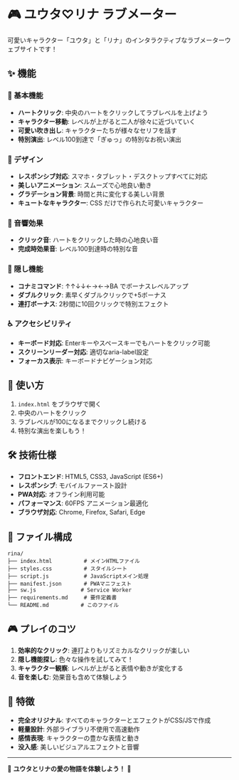 # 🎮 ユウタ♡リナ ラブメーター

可愛いキャラクター「ユウタ」と「リナ」のインタラクティブなラブメーターウェブサイトです！

## ✨ 機能

### 🎯 基本機能
- **ハートクリック**: 中央のハートをクリックしてラブレベルを上げよう
- **キャラクター移動**: レベルが上がると二人が徐々に近づいていく
- **可愛い吹き出し**: キャラクターたちが様々なセリフを話す
- **特別演出**: レベル100到達で「ぎゅっ」の特別なお祝い演出

### 🎨 デザイン
- **レスポンシブ対応**: スマホ・タブレット・デスクトップすべてに対応
- **美しいアニメーション**: スムーズで心地良い動き
- **グラデーション背景**: 時間と共に変化する美しい背景
- **キュートなキャラクター**: CSS だけで作られた可愛いキャラクター

### 🎵 音響効果
- **クリック音**: ハートをクリックした時の心地良い音
- **完成時効果音**: レベル100到達時の特別な音

### 🎁 隠し機能
- **コナミコマンド**: ↑↑↓↓←→←→BA でボーナスレベルアップ
- **ダブルクリック**: 素早くダブルクリックで+5ボーナス
- **連打ボーナス**: 2秒間に10回クリックで特別エフェクト

### ♿ アクセシビリティ
- **キーボード対応**: Enterキーやスペースキーでもハートをクリック可能
- **スクリーンリーダー対応**: 適切なaria-label設定
- **フォーカス表示**: キーボードナビゲーション対応

## 🚀 使い方

1. `index.html` をブラウザで開く
2. 中央のハートをクリック
3. ラブレベルが100になるまでクリックし続ける
4. 特別な演出を楽しもう！

## 🛠️ 技術仕様

- **フロントエンド**: HTML5, CSS3, JavaScript (ES6+)
- **レスポンシブ**: モバイルファースト設計
- **PWA対応**: オフライン利用可能
- **パフォーマンス**: 60FPS アニメーション最適化
- **ブラウザ対応**: Chrome, Firefox, Safari, Edge

## 📁 ファイル構成

```
rina/
├── index.html          # メインHTMLファイル
├── styles.css          # スタイルシート
├── script.js           # JavaScriptメイン処理
├── manifest.json       # PWAマニフェスト
├── sw.js              # Service Worker
├── requirements.md     # 要件定義書
└── README.md          # このファイル
```

## 🎮 プレイのコツ

1. **効率的なクリック**: 連打よりもリズミカルなクリックが楽しい
2. **隠し機能探し**: 色々な操作を試してみて！
3. **キャラクター観察**: レベルが上がると表情や動きが変化する
4. **音を楽しむ**: 効果音も含めて体験しよう

## 💝 特徴

- **完全オリジナル**: すべてのキャラクターとエフェクトがCSS/JSで作成
- **軽量設計**: 外部ライブラリ不使用で高速動作
- **感情表現**: キャラクターの豊かな表情と動き
- **没入感**: 美しいビジュアルエフェクトと音響

---

💖 **ユウタとリナの愛の物語を体験しよう！** 💖